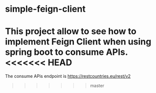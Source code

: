 # simple-feign-client

This project allow to see how to implement Feign Client when using spring boot to consume APIs.
<<<<<<< HEAD
=======

The consume APis endpoint is https://restcountries.eu/rest/v2
>>>>>>> master
